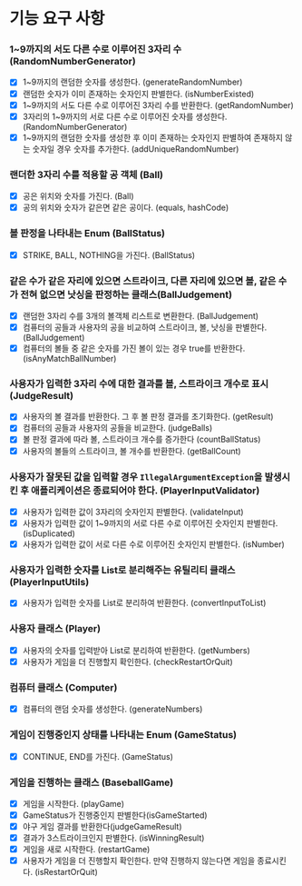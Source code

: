 # 기능 요구 사항
### 1~9까지의 서도 다른 수로 이루어진 3자리 수 (RandomNumberGenerator)
- [x] 1~9까지의 랜덤한 숫자를 생성한다. (generateRandomNumber)
- [x] 랜덤한 숫자가 이미 존재하는 숫자인지 판별한다. (isNumberExisted)
- [x] 1~9까지의 서도 다른 수로 이루어진 3자리 수를 반환한다. (getRandomNumber)
- [x] 3자리의 1~9까지의 서로 다른 수로 이루어진 숫자를 생성한다. (RandomNumberGenerator)
- [x] 1~9까지의 랜덤한 숫자를 생성한 후 이미 존재하는 숫자인지 판별하여 존재하지 않는 숫자일 경우 숫자를 추가한다. (addUniqueRandomNumber)
### 랜더한 3자리 수를 적용할 공 객체 (Ball)
- [x] 공은 위치와 숫자를 가진다. (Ball)
- [x] 공의 위치와 숫자가 같은면 같은 공이다. (equals, hashCode)
### 볼 판정을 나타내는 Enum (BallStatus)
- [x] STRIKE, BALL, NOTHING을 가진다. (BallStatus)
### 같은 수가 같은 자리에 있으면 스트라이크, 다른 자리에 있으면 볼, 같은 수가 전혀 없으면 낫싱을 판정하는 클래스(BallJudgement)
- [x] 랜덤한 3자리 수를 3개의 볼객체 리스트로 변환한다. (BallJudgement)
- [x] 컴퓨터의 공들과 사용자의 공을 비교하여 스트라이크, 볼, 낫싱을 판별한다. (BallJudgement)
- [x] 컴퓨터의 볼들 중 같은 숫자를 가진 볼이 있는 경우 true를 반환한다. (isAnyMatchBallNumber)
### 사용자가 입력한 3자리 수에 대한 결과를 볼, 스트라이크 개수로 표시 (JudgeResult)
- [x] 사용자의 볼 결과를 반환한다. 그 후 볼 판정 결과를 초기화한다. (getResult)
- [x] 컴퓨터의 공들과 사용자의 공들을 비교한다. (judgeBalls)
- [x] 볼 판정 결과에 따라 볼, 스트라이크 개수를 증가한다 (countBallStatus)
- [x] 사용자의 볼들의 스트라이크, 볼 개수를 반환한다. (getBallCount)
### 사용자가 잘못된 값을 입력할 경우 `IllegalArgumentException`을 발생시킨 후 애플리케이션은 종료되어야 한다. (PlayerInputValidator)
- [x] 사용자가 입력한 값이 3자리의 숫자인지 판별한다. (validateInput)
- [x] 사용자가 입력한 값이 1~9까지의 서로 다른 수로 이루어진 숫자인지 판별한다. (isDuplicated)
- [x] 사용자가 입력한 값이 서로 다른 수로 이루어진 숫자인지 판별한다. (isNumber)
### 사용자가 입력한 숫자를 List로 분리해주는 유틸리티 클래스 (PlayerInputUtils)
- [x] 사용자가 입력한 숫자를 List로 분리하여 반환한다. (convertInputToList)
### 사용자 클래스 (Player)
- [x] 사용자의 숫자를 입력받아 List로 분리하여 반환한다. (getNumbers)
- [x] 사용자가 게임을 더 진행할지 확인한다. (checkRestartOrQuit)
### 컴퓨터 클래스 (Computer)
- [x] 컴퓨터의 랜덤 숫자를 생성한다. (generateNumbers)
### 게임이 진행중인지 상태를 나타내는 Enum (GameStatus)
- [x] CONTINUE, END를 가진다. (GameStatus)
### 게임을 진행하는 클래스 (BaseballGame)
- [x] 게임을 시작한다. (playGame)
- [x] GameStatus가 진행중인지 판별한다(isGameStarted)
- [x] 야구 게임 결과를 반환한다(judgeGameResult)
- [x] 결과가 3스트라이크인지 판별한다. (isWinningResult)
- [x] 게임을 새로 시작한다. (restartGame)
- [x] 사용자가 게임을 더 진행할지 확인한다. 만약 진행하지 않는다면 게임을 종료시킨다. (isRestartOrQuit)
